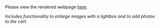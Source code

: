 Please view the rendered webpage <a href="http://goo.gl/5lHX5O" target="_blank">here</a>.

*Includes functionality to enlarge images with a lightbox and to add photos to the cart.*